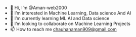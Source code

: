 - 👋 Hi, I’m @Aman-web2000
- 👀 I’m interested in Machine Learning, Data science And AI
- 🌱 I’m currently learning ML AI and Data science
- 💞️ I’m looking to collaborate on Machine Learning Projects
- 📫 How to reach me chauhanaman909@gmail.com

<!---
Aman-web2000/Aman-web2000 is a ✨ special ✨ repository because its `README.md` (this file) appears on your GitHub profile.
You can click the Preview link to take a look at your changes.
--->
